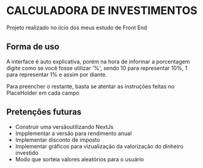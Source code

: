 # CALCULADORA DE INVESTIMENTOS

Projeto realizado no iício dos meus estudo de Front End

## **Forma de uso**
  A interface é auto explicativa, porém na hora de informar a porcentagem digite como se você fosse utilizar '%', sendo 10 para representar 10%, 1 para representar 1% e assim por diante. 
  
  Para preencher o restante, basta se atentar as instruções feitas no PlaceHolder em cada campo

## **Pretenções futuras**
+ Construir uma versãoutilizando NextJs
+ Impplementar a versão para rendimento anual
+ Implementar disconto de imposto
+ Implementar gráficos para vizualização da valorização do dinheiro investido
+ Modo que sorteia valores aleatórios para o usuário

